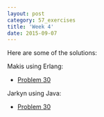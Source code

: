 ```yaml
---
layout: post
category: 57_exercises
title: 'Week 4'
date: 2015-09-07
---
```

Here are some of the solutions:

Makis using Erlang:

- [Problem 30](https://github.com/Maikon/57_Problems/tree/master/exercise_30)

Jarkyn using Java:

- [Problem 30](https://github.com/indykid/multiplication_table_java)
